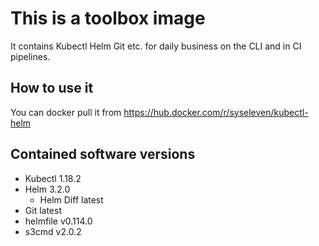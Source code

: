# This is a toolbox image

It contains Kubectl Helm Git etc. for daily business on the CLI and in CI
pipelines.

## How to use it

You can docker pull it from <https://hub.docker.com/r/syseleven/kubectl-helm>

## Contained software versions

* Kubectl 1.18.2
* Helm 3.2.0
  * Helm Diff latest
* Git latest
* helmfile v0.114.0
* s3cmd v2.0.2
